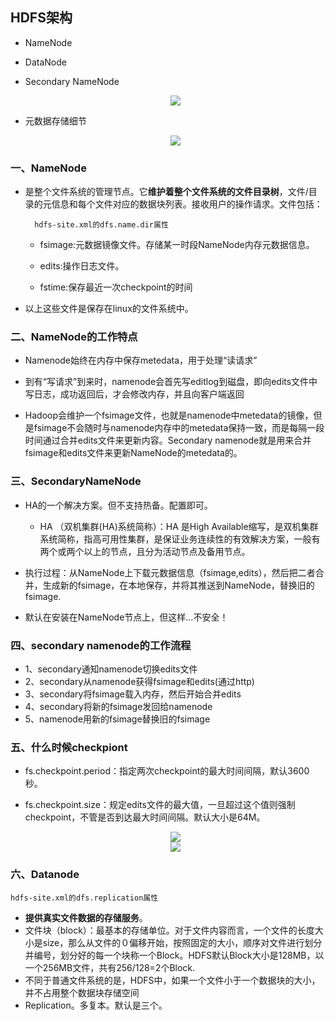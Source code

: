 ## HDFS架构

* NameNode
* DataNode
* Secondary NameNode

  <div align="center"><img src="https://github.com/sunnyandgood/BigBata/blob/master/HDFS/img/HDFS%20Architecure.png"/></div>
  
* 元数据存储细节  
    
    <div align="center"><img src="https://github.com/sunnyandgood/BigBata/blob/master/HDFS/img/%E5%85%83%E6%95%B0%E6%8D%AE%E5%AD%98%E5%82%A8%E7%BB%86%E8%8A%82.png"/></div>   
  
### 一、NameNode

* 是整个文件系统的管理节点。它**维护着整个文件系统的文件目录树**，文件/目录的元信息和每个文件对应的数据块列表。接收用户的操作请求。文件包括：
     
        hdfs-site.xml的dfs.name.dir属性
     
     * fsimage:元数据镜像文件。存储某一时段NameNode内存元数据信息。
     
     * edits:操作日志文件。
     
     * fstime:保存最近一次checkpoint的时间

* 以上这些文件是保存在linux的文件系统中。

### 二、NameNode的工作特点

* Namenode始终在内存中保存metedata，用于处理“读请求”

* 到有“写请求”到来时，namenode会首先写editlog到磁盘，即向edits文件中写日志，成功返回后，才会修改内存，并且向客户端返回

* Hadoop会维护一个fsimage文件，也就是namenode中metedata的镜像，但是fsimage不会随时与namenode内存中的metedata保持一致，而是每隔一段时间通过合并edits文件来更新内容。Secondary namenode就是用来合并fsimage和edits文件来更新NameNode的metedata的。

### 三、SecondaryNameNode

* HA的一个解决方案。但不支持热备。配置即可。
    
    * HA （双机集群(HA)系统简称）：HA 是High Available缩写，是双机集群系统简称，指高可用性集群，是保证业务连续性的有效解决方案，一般有两个或两个以上的节点，且分为活动节点及备用节点。

* 执行过程：从NameNode上下载元数据信息（fsimage,edits），然后把二者合并，生成新的fsimage，在本地保存，并将其推送到NameNode，替换旧的fsimage.

* 默认在安装在NameNode节点上，但这样...不安全！

 ### 四、secondary namenode的工作流程
 
* 1、secondary通知namenode切换edits文件
* 2、secondary从namenode获得fsimage和edits(通过http)
* 3、secondary将fsimage载入内存，然后开始合并edits
* 4、secondary将新的fsimage发回给namenode
* 5、namenode用新的fsimage替换旧的fsimage

### 五、什么时候checkpiont 

* fs.checkpoint.period：指定两次checkpoint的最大时间间隔，默认3600秒。 

* fs.checkpoint.size：规定edits文件的最大值，一旦超过这个值则强制checkpoint，不管是否到达最大时间间隔。默认大小是64M。

  <div align="center"><img src="https://github.com/sunnyandgood/BigBata/blob/master/HDFS/img/checkpiont.png"/></div>

  <div align="center"><img src="https://github.com/sunnyandgood/BigBata/blob/master/HDFS/img/checkPoint%E8%BF%87%E7%A8%8B.png"/></div>
  
### 六、Datanode

    hdfs-site.xml的dfs.replication属性

* **提供真实文件数据的存储服务**。
* 文件块（block）：最基本的存储单位。对于文件内容而言，一个文件的长度大小是size，那么从文件的０偏移开始，按照固定的大小，顺序对文件进行划分并编号，划分好的每一个块称一个Block。HDFS默认Block大小是128MB，以一个256MB文件，共有256/128=2个Block.
* 不同于普通文件系统的是，HDFS中，如果一个文件小于一个数据块的大小，并不占用整个数据块存储空间
* Replication。多复本。默认是三个。

  
  
  
  
  
  
  
  
  
  
  
  
  
  
  
  
  
  

